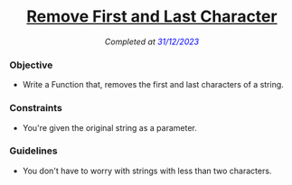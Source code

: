 
<h1 align="center">
  <a href="https://www.codewars.com/kata/56bc28ad5bdaeb48760009b0/python">Remove First and Last Character</a>
</h1>

<p align="center">
  <i align="center">Completed at <span style="color:blue">31/12/2023</span></i>
</p>

### Objective

- Write a Function that, removes the first and last characters of a string.

### Constraints

- You're given the original string as a parameter.

### Guidelines

- You don't have to worry with strings with less than two characters.